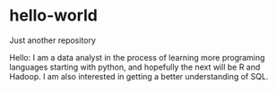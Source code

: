 # hello-world
Just another repository

Hello:
I am a data analyst in the process of learning more programing languages starting with python, and hopefully the next will be R and Hadoop. I am also interested in getting a better understanding of SQL.
